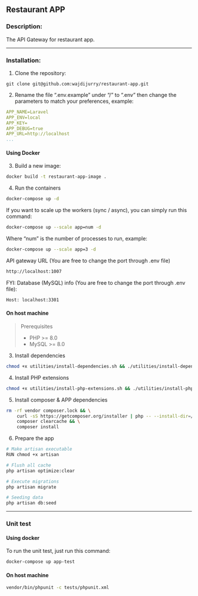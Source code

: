 Restaurant APP
--
### Description:
The API Gateway for restaurant app.

---

### Installation:

1. Clone the repository:
```shell script
git clone git@github.com:wajdijurry/restaurant-app.git
```

2. Rename the file “.env.example” under “/” to “.env” then change the parameters to match your preferences, example:
```yaml
APP_NAME=Laravel
APP_ENV=local
APP_KEY=
APP_DEBUG=true
APP_URL=http://localhost
...
```
#### Using Docker
3. Build a new image:
```bash
docker build -t restaurant-app-image .
```

4. Run the containers
```bash
docker-compose up -d
```


If you want to scale up the workers (sync / async), you can simply run this command:
```bash
docker-compose up --scale app=num -d
```

Where “num” is the number of processes to run, example:
```bash
docker-compose up --scale app=3 -d
```

API gateway URL (You are free to change the port through .env file)
```bash
http://localhost:1007
```

FYI: Database (MySQL) info (You are free to change the port through .env file):
```bash
Host: localhost:3301 
```

#### On host machine
> Prerequisites
> - PHP >= 8.0
> - MySQL >= 8.0

3. Install dependencies
```bash
chmod +x utilities/install-dependencies.sh && ./utilities/install-dependencies.sh
```

4. Install PHP extensions
```bash
chmod +x utilities/install-php-extensions.sh && ./utilities/install-php-extensions.sh
```

5. Install composer & APP dependencies
```bash
rm -rf vendor composer.lock && \
    curl -sS https://getcomposer.org/installer | php -- --install-dir=/usr/local/bin --filename=composer && \
    composer clearcache && \
    composer install
```

6. Prepare the app
```bash
# Make artisan executable
RUN chmod +x artisan

# Flush all cache
php artisan optimize:clear

# Execute migrations
php artisan migrate

# Seeding data
php artisan db:seed
```

---
### Unit test

#### Using docker
To run the unit test, just run this command:
```bash
docker-compose up app-test
```

#### On host machine
```bash
vendor/bin/phpunit -c tests/phpunit.xml
```